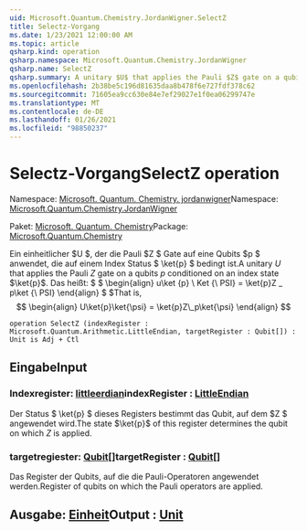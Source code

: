 ```yaml
---
uid: Microsoft.Quantum.Chemistry.JordanWigner.SelectZ
title: Selectz-Vorgang
ms.date: 1/23/2021 12:00:00 AM
ms.topic: article
qsharp.kind: operation
qsharp.namespace: Microsoft.Quantum.Chemistry.JordanWigner
qsharp.name: SelectZ
qsharp.summary: A unitary $U$ that applies the Pauli $Z$ gate on a qubits $p$ conditioned on an index state $\ket{p}$. That is, $$ \begin{align} U\ket{p}\ket{\psi} = \ket{p}Z\_p\ket{\psi} \end{align} $$
ms.openlocfilehash: 2b38be5c196d81635daa8b478f6e727fdf378c62
ms.sourcegitcommit: 71605ea9cc630e84e7ef29027e1f0ea06299747e
ms.translationtype: MT
ms.contentlocale: de-DE
ms.lasthandoff: 01/26/2021
ms.locfileid: "98850237"
---
```

# <a name="selectz-operation"></a><span data-ttu-id="8cd9f-102">Selectz-Vorgang</span><span class="sxs-lookup"><span data-stu-id="8cd9f-102">SelectZ operation</span></span>

<span data-ttu-id="8cd9f-103">Namespace: [Microsoft. Quantum. Chemistry. jordanwigner](xref:Microsoft.Quantum.Chemistry.JordanWigner)</span><span class="sxs-lookup"><span data-stu-id="8cd9f-103">Namespace: [Microsoft.Quantum.Chemistry.JordanWigner](xref:Microsoft.Quantum.Chemistry.JordanWigner)</span></span>

<span data-ttu-id="8cd9f-104">Paket: [Microsoft. Quantum. Chemistry](https://nuget.org/packages/Microsoft.Quantum.Chemistry)</span><span class="sxs-lookup"><span data-stu-id="8cd9f-104">Package: [Microsoft.Quantum.Chemistry](https://nuget.org/packages/Microsoft.Quantum.Chemistry)</span></span>


<span data-ttu-id="8cd9f-105">Ein einheitlicher $U $, der die Pauli $Z $ Gate auf eine Qubits $p $ anwendet, die auf einem Index Status $ \ket{p} $ bedingt ist.</span><span class="sxs-lookup"><span data-stu-id="8cd9f-105">A unitary $U$ that applies the Pauli $Z$ gate on a qubits $p$ conditioned on an index state $\ket{p}$.</span></span> <span data-ttu-id="8cd9f-106">Das heißt: $ $ \begin{align} u\ket {p} \ Ket {\ PSI} = \ket{p}Z \_ p\ket {\ PSI} \end{align} $ $</span><span class="sxs-lookup"><span data-stu-id="8cd9f-106">That is, $$ \begin{align} U\ket{p}\ket{\psi} = \ket{p}Z\_p\ket{\psi} \end{align} $$</span></span>

```qsharp
operation SelectZ (indexRegister : Microsoft.Quantum.Arithmetic.LittleEndian, targetRegister : Qubit[]) : Unit is Adj + Ctl
```


## <a name="input"></a><span data-ttu-id="8cd9f-107">Eingabe</span><span class="sxs-lookup"><span data-stu-id="8cd9f-107">Input</span></span>

### <a name="indexregister--littleendian"></a><span data-ttu-id="8cd9f-108">Indexregister: [littleerdian](xref:Microsoft.Quantum.Arithmetic.LittleEndian)</span><span class="sxs-lookup"><span data-stu-id="8cd9f-108">indexRegister : [LittleEndian](xref:Microsoft.Quantum.Arithmetic.LittleEndian)</span></span>

<span data-ttu-id="8cd9f-109">Der Status $ \ket{p} $ dieses Registers bestimmt das Qubit, auf dem $Z $ angewendet wird.</span><span class="sxs-lookup"><span data-stu-id="8cd9f-109">The state $\ket{p}$ of this register determines the qubit on which $Z$ is applied.</span></span>


### <a name="targetregister--qubit"></a><span data-ttu-id="8cd9f-110">targetregiester: [Qubit](xref:microsoft.quantum.lang-ref.qubit)[]</span><span class="sxs-lookup"><span data-stu-id="8cd9f-110">targetRegister : [Qubit](xref:microsoft.quantum.lang-ref.qubit)[]</span></span>

<span data-ttu-id="8cd9f-111">Das Register der Qubits, auf die die Pauli-Operatoren angewendet werden.</span><span class="sxs-lookup"><span data-stu-id="8cd9f-111">Register of qubits on which the Pauli operators are applied.</span></span>



## <a name="output--unit"></a><span data-ttu-id="8cd9f-112">Ausgabe: [Einheit](xref:microsoft.quantum.lang-ref.unit)</span><span class="sxs-lookup"><span data-stu-id="8cd9f-112">Output : [Unit](xref:microsoft.quantum.lang-ref.unit)</span></span>

